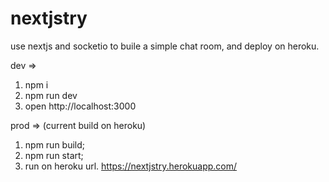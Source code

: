 # nextjstry
use nextjs and socketio to buile a simple chat room, and deploy on heroku.

dev =>

1. npm i 
2. npm run dev
3. open http://localhost:3000


prod => (current build on heroku)

1. npm run build;
2. npm run start;
3. run on heroku url.
https://nextjstry.herokuapp.com/
